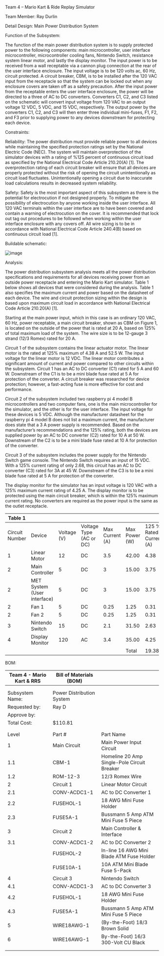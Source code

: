 Team 4 – Mario Kart & Ride Replay Simulator

Team Member: Ray Durlin

Detail Design: Main Power Distribution System


Function of the Subsystem: 

The function of the main power distribution system is to supply protected power to the following components: main microcontroller, user interface microcontroller, microcontroller cooling fans, Nintendo Switch, resistance system linear motor, and lastly the display monitor. The input power is to be received from a wall receptable via a cannon plug connection at the rear of the user interface enclosure. The input voltage is to be 120 volts ac, 60 Hz, circuit protected. A circuit breaker, CBM, is to be installed after the 120 VAC input from the receptacle so that the system can be locked out when any enclosure covers are taken off as a safety precaution. After the input power from the receptable enters the user interface enclosure, the power will be directed to a three of AC to DC converters. Converters C1, C2, and C3 listed on the schematic will convert input voltage from 120 VAC to an output voltage 12 VDC, 5 VDC, and 15 VDC, respectively. The output power by the converters C1, C2, and C3 will then enter three individual mini-fuses, F1, F2, and F3 prior to supplying power to any devices downstream for protecting each device. 


Constraints:

Reliability: The power distribution must provide reliable power to all devices while maintaining the specified protection ratings set by the National Electric Code (NEC). The system will maintain overprotection of the simulator devices with a rating of %125 percent of continuous circuit load as specified by the National Electrical Code Article 210.20(A) [1]. The overprotection rating of each circuit breaker will ensure that all devices are properly protected without the risk of opening the circuit unintentionally as circuit load fluctuates. Unintentionally opening a circuit due to inaccurate load calculations results in decreased system reliability. 

Safety: Safety is the most important aspect of this subsystem as there is the potential for electrocution if not designed properly. To mitigate the possibility of electrocution by anyone working inside the user interface. All 120 VAC terminals within the user interface are to have been covered and contain a warning of electrocution on the cover. It is recommended that lock out tag out procedures to be followed when working within the user interface enclosure with any covers off. All wire sizing is to be in accordance with National Electrical Code Article 240.4(B) based on continuous circuit load [1]. 

Buildable schematic:

![image](https://user-images.githubusercontent.com/114370750/203234571-c7df044e-180e-413c-b995-9f830cb3505d.png)

Analysis:

The power distribution subsystem analysis meets all the power distribution specifications and requirements for all devices receiving power from an outside power receptacle and entering the Mario Kart simulator. Table 1 below shows all devices that were considered during the analysis. Table 1 also specifies the maximum current and power based on the datasheet of each device. The wire and circuit protection sizing within the design is based upon maximum circuit load in accordance with National Electrical Code Article 210.20(A) [1]. 

Starting at the main power input, which in this case is an ordinary 120 VAC, 60 Hz, power receptable, a main circuit breaker, shown as CBM on Figure 1, is located on the outside of the power that is rated at 20 A, based on 125% of total maximum load of the system. The wire size is to be 12-gauge 3 strand (12/3 Romex) rated for 20 A. 

Circuit 1 of the subsystem contains the linear actuator motor. The linear motor is the rated at 125% maximum of 4.38 A and 52.5 W. The input voltage for the linear motor is 12 VDC. The linear motor contributes a significant amount of current and power compared to other circuits within the subsystem. Circuit 1 has an AC to DC converter (C1) rated for 5 A and 60 W. Downstream of the C1 is to be a mini blade fuse rated at 5 A for protection of the converter. A circuit breaker was researched for device protection; however, a fast-acting fuse is more effective for cost and performance.

Circuit 2 of the subsystem included two raspberry pi 4 model B microcontrollers and two computer fans, one is the main microcontroller for the simulator, and the other is for the user interface. The input voltage for these devices is 5 VDC. Although the manufacturer datasheet for the raspberry pi 4 model B does not list a maximum current, the manufacturer does state that a 3 A power supply is recommended. Based on the manufacturer’s recommendations and the 125% rating, both the devices are supplied power by an AC to DC converter (C2) rated for 10 A at 50 W. Downstream of the C2 is to be a mini blade fuse rated at 10 A for protection of the converter. 

Circuit 3 of the subsystem includes the power supply for the Nintendo Switch game console. The Nintendo Switch requires an input of 15 VDC. With a 125% current rating of only 2.68, this circuit has an AC to DC converter (C3) rated for 3A at 45 W. Downstream of the C3 is to be a mini blade fuse rated at 5 A for protection of the converter. 

The display monitor for the simulator has an input voltage is 120 VAC with a 125% maximum current rating of 4.25 A. The display monitor is to be protected using the main circuit breaker, which is within the 125% maximum current rating. No converters are required as the power input is the same as the outlet receptacle. 


| Table 1        |                             |             |                         |                 |               |                         |                      |
| -------------- | --------------------------- | ----------- | ----------------------- | --------------- | ------------- | ----------------------- | -------------------- |
| Circuit Number | Device                      | Voltage (V) | Voltage Type (AC or DC) | Max Current (A) | Max Power (W) | 125 % Rated Current (A) | 125% Rated Power (W) |
| 1              | Linear Motor                | 12          | DC                      | 3.5             | 42.00         | 4.38                    | 52.50                |
| 2              | Main Controller             | 5           | DC                      | 3               | 15.00         | 3.75                    | 18.75                |
| 2              | MET System (User interface) | 5           | DC                      | 3               | 15.00         | 3.75                    | 18.75                |
| 2              | Fan 1                       | 5           | DC                      | 0.25            | 1.25          | 0.31                    | 1.56                 |
| 2              | Fan 2                       | 5           | DC                      | 0.25            | 1.25          | 0.31                    | 1.56                 |
| 3              | Nintendo Switch             | 15          | DC                      | 2.1             | 31.50         | 2.63                    | 39.38                |
| 4              | Display Monitor             | 120         | AC                      | 3.4             | 35.00         | 4.25                    | 43.75                |
|                |                             |             |                         |                 | Total         | 19.38                   | 176.25               |


BOM:

| Team 4 - Mario Kart & RRS | Bill of Materials (BOM)   |                                             |
| ------------------------- | ------------------------- | ------------------------------------------- |
|                           |                           |                                             |  |  |  |  |  |  |
|                           |                           |                                             |  |  |  |  |  |  |
| Subsystem Name:           | Power Distribution System |                                             |  |  |  |
| Requested by:             | Ray D                     |                                             |  |  |  |
| Approve by:               |                           |                                             |  |  |  |
| Total Cost:               | $110.81                   |                                             |  |  |  |
|                           |                           |                                             |  |  |  |  |  |  |
|                           |                           |                                             |  |  |  |  |  |  |
| Level                     | Part #                    | Part Name                                   | Supplier | Supplier Part # | Qty | Units | Unit Cost | Cost |
| 1                         | Main Circuit              | Main Power Input Circuit                    |
| 1.1                       | CBM-1                     | Homeline 20 Amp Single-Pole Circuit Breaker | The Home Depot | 576387 | 1 | Each | $5.98 | $5.98 |
| 1.2                       | ROM-12-3                  | 12/3 Romex Wire                             | The Home Depot | 268925 | 1 | Foot | $2.28 | $2.28 |
| 2                         | Circuit 1                 | Linear Motor Circuit                        |
| 2.1                       | CONV-ACDC1-1              | AC to DC Converter 1                        | DigiKey | 102-PSK-60-12-DIN-ND | 1 | Each | $25.69 | $25.69 |
| 2.2                       | FUSEHOL-1                 | 18 AWG Mini Fuse Holder                     | Crimp Supply | 40A12018 | 1 | Each | $3.56 | $3.56 |
| 2.3                       | FUSE5A-1                  | Bussmann 5 Amp ATM Mini Fuse 5 Piece        | Autozone | BP-ATM-5-RP | 1 | Each | $4.99 | $4.99 |
| 3                         | Circuit 2                 | Main Controller & Interface                 |
| 3.1                       | CONV-ACDC1-2              | AC to DC Converter 2                        | DigiKey | 102-PSK-60-5-DIN-ND | 1 | Each | $22.65 | $22.65 |
|                           | FUSEHOL-2                 | In-line 16 AWG Mini Blade ATM Fuse Holder   | Parts Express | 070-676 | 1 | Each | $1.99 | $1.99 |
|                           | FUSE10A-1                 | 10A ATM Mini Blade Fuse 5-Pack              | Parts Express | 071-3610 | 1 | Each | $2.29 | $2.29 |
| 4                         | Circuit 3                 | Nintendo Switch                             |
| 4.1                       | CONV-ACDC1-3              | AC to DC Converter 3                        | DigiKey | 102-PSK-45-15-DIN-ND | 1 | Each | $22.65 | $22.65 |
| 4.2                       | FUSEHOL-1                 | 18 AWG Mini Fuse Holder                     | Crimp Supply | 40A12018 | 1 | Each | $3.56 | $3.56 |
| 4.3                       | FUSE5A-1                  | Bussmann 5 Amp ATM Mini Fuse 5 Piece        | Autozone |  BP-ATM-5-RP | 1 | Each | $4.99 | $4.99 |
| 5                         | WIRE18AWG-1               | (By-the-Foot) 18/3 Brown Solid              | The Home Depot | 278327 | 10 | Foot | $0.37 | $3.70 |
| 6                         | WIRE16AWG-1               | By-the-Foot) 16/3 300-Volt CU Black         | The Home Depot | 562215 | 6 | Foot | $1.08 | $6.48 |
|                           |                           |                                             |  |  |  |  |  | $0.00 |
|                           |                           |                                             |  |  |  |  | Total | $110.81 |
